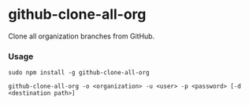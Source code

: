 # github-clone-all-org
Clone all organization branches from GitHub.

### Usage

```
sudo npm install -g github-clone-all-org
```

```
github-clone-all-org -o <organization> -u <user> -p <password> [-d <destination path>]
```
